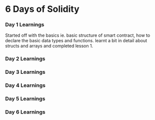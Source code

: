 # 6 Days of Solidity

### Day 1 Learnings

Started off with the basics ie. basic structure of smart contract, how to declare the basic data types and functions. learnt a bit in detail about structs and arrays and completed lesson 1.

### Day 2 Learnings



### Day 3 Learnings


### Day 4 Learnings



### Day 5 Learnings



### Day 6 Learnings


